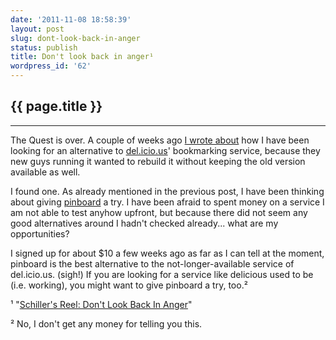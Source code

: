 ```yaml
---
date: '2011-11-08 18:58:39'
layout: post
slug: dont-look-back-in-anger
status: publish
title: Don't look back in anger¹
wordpress_id: '62'
---
```


{{ page.title }}
----------------
----------------

The Quest is over. A couple of weeks ago [I wrote about](http://nostalgix.org/wp/2011/10/why-did-you-break-delicious/) how I have been looking for an alternative to [del.icio.us](http://delicious.com)' bookmarking service, because they new guys running it wanted to rebuild it without keeping the old version available as well.

I found one. As already mentioned in the previous post, I have been thinking about giving [pinboard](http://pinboard.in/) a try. I have been afraid to spent money on a service I am not able to test anyhow upfront, but because there did not seem any good alternatives around I hadn't checked already... what are my opportunities?

I signed up for about $10 a few weeks ago as far as I can tell at the moment, pinboard is the best alternative to the not-longer-available service of del.icio.us. (sigh!) If you are looking for a service like delicious used to be (i.e. working), you might want to give pinboard a try, too.²


¹ "[Schiller's Reel: Don't Look Back In Anger](http://snltranscripts.jt.org/77/77manger.phtml)"

² No, I don't get any money for telling you this.

